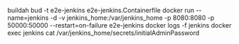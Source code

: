 buildah bud -t e2e-jenkins e2e-jenkins.Containerfile
docker run --name=jenkins -d -v jenkins_home:/var/jenkins_home -p 8080:8080 -p 50000:50000 --restart=on-failure e2e-jenkins
docker logs -f jenkins
docker exec jenkins cat /var/jenkins_home/secrets/initialAdminPassword
